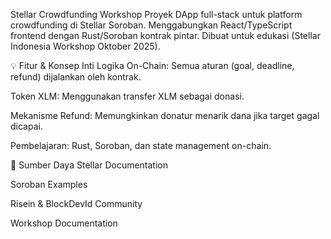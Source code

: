 Stellar Crowdfunding Workshop
Proyek DApp full-stack untuk platform crowdfunding di Stellar Soroban. Menggabungkan React/TypeScript frontend dengan Rust/Soroban kontrak pintar. Dibuat untuk edukasi 
(Stellar Indonesia Workshop Oktober 2025).

💡 Fitur & Konsep Inti
Logika On-Chain: Semua aturan (goal, deadline, refund) dijalankan oleh kontrak.

Token XLM: Menggunakan transfer XLM sebagai donasi.

Mekanisme Refund: Memungkinkan donatur menarik dana jika target gagal dicapai.

Pembelajaran: Rust, Soroban, dan state management on-chain.

🔗 Sumber Daya
Stellar Documentation

Soroban Examples

Risein & BlockDevId Community

Workshop Documentation
